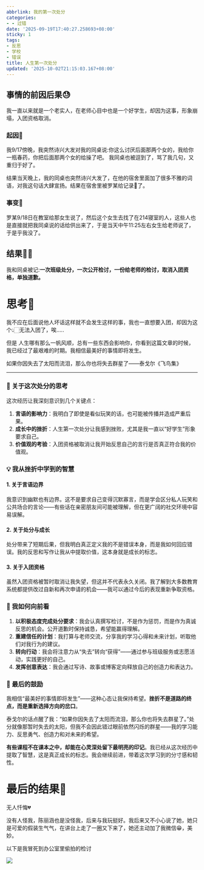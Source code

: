 ```yaml
---
abbrlink: 我的第一次处分
categories:
- - 过错
date: '2025-09-19T17:40:27.258693+08:00'
sticky: 1
tags:
- 反思
- 学校
- 错误
title: 人生第一次处分
updated: '2025-10-02T21:15:03.167+08:00'
---
```

## 事情的前因后果😓

我一直以来就是一个老实人，在老师心目中也是一个好学生，却因为这事，形象崩塌，入团资格取消。

### 起因👀

我9/17傍晚，我突然诗兴大发对我的同桌说:你这么讨厌后面那两个女的，我给你一瓶春药，你把后面那两个女的给操了吧。 我同桌也被逗到了，骂了我几句，又重归于好了。

结果当天晚上，我的同桌也突然诗兴大发了，在他的宿舍里面加了很多不雅的词语，对我这句话大肆宣扬。结果在宿舍里被罗某给记录📝了。

### 事变🤛

罗某9/18日在教室给那女生说了，然后这个女生去找了在214寝室的人，这些人也是直接就把我同桌说的话给供出来了，于是当天中午11:25左右女生给老师说了，于是乎我没了。

## 结果👊🏻

我和同桌被记:**一次班级处分，一次公开检讨，一份给老师的检讨，取消入团资格，单独道歉。**

# 思考🤔

我不应在后面说他人坏话这样就不会发生这样的事，我也一直想要入团，却因为这个👆🏻无法入团了，唉.....

但是 人生哪有那么一帆风顺，总有一些东西会影响你，你看到这篇文章的时候，我已经过了最艰难的时期。我相信最美好的事情即将发生。

如果你因失去了太阳而流泪，那么你也将失去群星了——泰戈尔《飞鸟集》

---

### 🌱 关于这次处分的思考

这次经历让我深刻意识到几个关键点：

1. **言语的影响力**：我明白了即使是看似玩笑的话，也可能被传播并造成严重后果。
2. **成长中的挫折**：人生第一次处分让我感到挫败，尤其是我一直以“好学生”形象要求自己。
3. **价值观的考验**：入团资格被取消让我开始反思自己的言行是否真正符合我的价值观。

### 💡 我从挫折中学到的智慧

#### 1. 关于言语边界

我意识到幽默也有边界。这不是要求自己变得沉默寡言，而是学会区分私人玩笑和公共场合的言论——有些话在亲密朋友间可能被理解，但在更广阔的社交环境中容易误解。

#### 2. 关于处分与成长

处分带来了短期后果，但我明白真正定义我的不是错误本身，而是我如何回应错误。我的反思和写作让我从中提取价值，这本身就是成长的标志。

#### 3. 关于入团资格

虽然入团资格被暂时取消让我失望，但这并不代表永久关闭。我了解到大多数教育系统都提供改过自新和再次申请的机会——我可以通过今后的表现重新争取资格。

### 🚀 我如何向前看

1. **以积极态度完成处分要求**：我会认真撰写检讨，不是作为惩罚，而是作为真诚反思的机会。公开道歉时保持诚恳，希望能赢得理解。
2. **重建信任的计划**：我打算与老师交流，分享我的学习心得和未来计划，听取他们对我行为的建议。
3. **转向行动**：我会将注意力从“失去”转向“获得”——通过参与班级服务或志愿活动，实践更好的自己。
4. **发挥创意表达**：我会通过写诗、故事或博客定向释放自己的创造力和表达力。

### 🌈 最后的鼓励

我相信“最美好的事情即将发生”——这种心态让我保持希望。**挫折不是道路的终点，而是重新选择方向的岔口**。

泰戈尔的话点醒了我：“如果你因失去了太阳而流泪，那么你也将失去群星了。”处分就像那暂时失去的太阳，但我不会因此错过眼前依然闪烁的群星——我的学习能力、反思勇气、创造力和对未来的希望。

**有些课程不在课本之中，却能在心灵深处留下最明亮的印记**。我已经从这次经历中提取了智慧，这是真正成长的标志。我会继续前进，带着这次学习到的分寸感和韧性。

# 最后的结果🤠

无人忏悔💔

没有人怪我，陈丽涵也是没怪我，后来与我玩挺好。我后来又不小心说了她，她只是可爱的假装生气气，在讲台上走了一圈又下来了，她还主动加了我微信😁，美妙。


以下是我冒死到办公室里偷拍的检讨

![](https://img.cdn1.vip/i/68cfaf11da38f_1758441233.webp)
